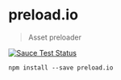# preload.io

> Asset preloader

[![Sauce Test Status](https://saucelabs.com/buildstatus/mattstyles)](https://saucelabs.com/u/mattstyles)

```
npm install --save preload.io
```

